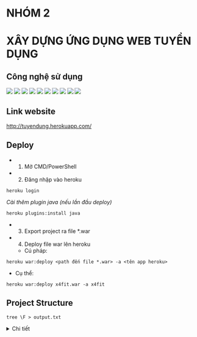 # NHÓM 2
# XÂY DỰNG ỨNG DỤNG WEB TUYỂN DỤNG


## Công nghệ sử dụng
![](https://img.icons8.com/color/48/000000/html-5.png)
![](https://img.icons8.com/color/48/000000/css3.png)
![](https://img.icons8.com/color/48/000000/javascript.png)
![](https://img.icons8.com/color/48/000000/bootstrap.png)
![](https://img.icons8.com/color/48/000000/java-coffee-cup-logo.png)
![](https://img.icons8.com/color/48/000000/tomcat.png)
![](https://img.icons8.com/color/48/000000/mongodb.png)
![](https://img.icons8.com/color/48/000000/heroku.png)
![](https://img.icons8.com/color/48/000000/trello.png)
![](https://img.icons8.com/color/48/000000/jsp.png)

## Link website
http://tuyendung.herokuapp.com/

## Deploy

- 1. Mở CMD/PowerShell
- 2. Đăng nhập vào heroku

```console
heroku login
```

  *Cài thêm plugin java (nếu lần đầu deploy)*

```console
heroku plugins:install java
```

- 3. Export project ra file *.war

- 4. Deploy file war lên heroku

  - Cú pháp:
  
```console
heroku war:deploy <path đến file *.war> -a <tên app heroku>
```

  - Cụ thể:
  
```console
heroku war:deploy x4fit.war -a x4fit
```

## Project Structure

```console
tree \F > output.txt
```
<details>
  <summary> Chi tiết </summary>

```console
x4fit
    │   .classpath
    │   .project
    │   pom.xml
    ├───bin   
    ├───src
    │   ├───controller
    │   │       adminController.java
    │   │       commentController.java
    │   │       createController.java
    │   │       editController.java
    │   │       forgotPassword.java
    │   │       galleryController.java
    │   │       homeController.java
    │   │       logInController.java
    │   │       postController.java
    │   │       profileController.java
    │   │       saveController.java
    │   │       signUpController.java
    │   │       uploadController.java
    │   ├───model
    │   │       Account.java
    │   │       Address.java
    │   │       Authentication.java
    │   │       Category.java
    │   │       Comment.java
    │   │       DAO.java
    │   │       Gallery.java
    │   │       Model.java
    │   │       Post.java
    │   │       User.java    
    │   └───x4fit
    │           HibernateUtil.java
    │           Utilities.java
    ├───target
    │   ├───classes 
    │   ├───dependency
    │   │       bson-3.8.2.jar
    │   │       hamcrest-core-1.3.jar
    │   │       junit-4.11.jar
    │   │       mongo-java-driver-3.8.2.jar
    │   │       mongodb-driver-3.8.2.jar
    │   │       mongodb-driver-core-3.8.2.jar
    │   │       servlet-api-2.5.jar  
    │   ├───fit
    │   │   └───WEB-INF
    │   │       │   persistence.xml
    │   │       │   web.xml
    │   │       └───lib
    │   │               bson-3.8.2.jar
    │   │               javax.persistence-api-2.2.jar
    │   │               mongo-java-driver-3.8.2.jar
    │   │               mongodb-driver-3.8.2.jar
    │   │               mongodb-driver-core-3.8.2.jar
    │   │               servlet-api-2.5.jar   
    │   └───test-classes
    └───WebContent
        │   404.jsp
        │   about.jsp
        │   index.jsp
        │   upload.jsp
        ├───admin
        │       posts.jsp
        │       users.jsp
        ├───common
        │       footer.jsp
        │       header.jsp
        ├───detailPost
        │       detailPost.jsp
        ├───images  
        ├───login
        │       forgot.jsp
        │       login.jsp
        │       signup.jsp   
        ├───META-INF
        │       MANIFEST.MF
        ├───posts
        │       create.jsp
        │       edit.jsp
        │       post.jsp
        ├───scripts
        │       post.js   
        ├───styles
        │       create-post.css
        │       home.css
        │       login.css
        │       post.css
        │       post_editor.css
        │       profile.css
        │       signup.css
        │       style.css 
        ├───upload
        ├───users
        │       profile.jsp
        └───WEB-INF
            │   web.xml
            └───lib
                    bson-3.12.0.jar
                    commons-codec-1.15.jar
                    commons-lang3-3.11.jar
                    cre.txt
                    credentials.json
                    hashgenerator-1.1.0.jar
                    hibernate-testing-5.4.27.Final.jar
                    javax.mail.jar
                    json-20201115.jar
                    jstl-1.2.jar
                    mongo-java-driver-3.12.7.jar
                    mongodb-driver-3.2.2.jar
                    mongodb-driver-core-3.2.2.jar
                    slf4j-api-1.7.30.jar
                    slf4j-jdk14-1.7.30.jar
```
</details>
